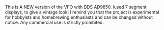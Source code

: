 This is A NEW version of the VFO with DDS AD9850. Iused 7 segment displays, to give a vintage look! I remind you that the project is experimental for hobbyists and homebrewing enthusiasts and can be changed without notice. Any commercial use is strictly prohibited.
